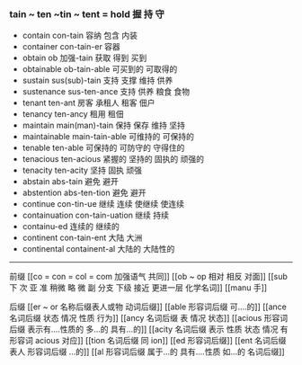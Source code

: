 ### tain ~ ten ~tin ~ tent = hold 握 持 守

- contain con-tain 容纳 包含 内装
- container  con-tain-er 容器
- obtain ob 加强-tain 获取  得到 买到
- obtainable ob-tain-able 可买到的 可取得的
- sustain sus(sub)-tain 支持 支撑 维持 供养 
- sustenance sus-ten-ance 支持 供养 粮食 食物
- tenant ten-ant 房客 承租人  租客 佃户
- tenancy ten-ancy 租用 租佃
- maintain main(man)-tain 保持 保存 维持 坚持
- maintainable main-tain-able 可维持的 可保持的
- tenable ten-able 可保持的 可防守的 守得住的
- tenacious ten-acious 紧握的 坚持的 固执的 顽强的
- tenacity ten-acity 坚持 固执 顽强
- abstain abs-tain 避免 避开
- abstention abs-ten-tion 避免 避开
- continue con-tin-ue 继续 连续 使继续  使连续
- containuation con-tain-uation  继续 持续 
- containu-ed 连续的 继续的 
- continent con-tain-ent 大陆 大洲
- continental containent-al 大陆的 大陆性的

---
前缀
[[co = con  = col = com  加强语气 共同]]
[[ob ~ op 相对  相反 对面]]
[[sub   下  次 亚  准  稍微 略 微   副 分支 下级   接近 更进一层  化学名词]]
[[manu 手]]

后缀
[[er  ~ or 名称后缀表人或物 动词后缀]]
[[able  形容词后缀 可....的]]
[[ance 名词后缀  状态 情况 性质 行为]]
[[ancy 名词后缀 表 情况 状态]]
[[acious 形容词后缀 表示有....性质的  多...的 具有...的]]
[[acity  名词后缀 表示 性质 状态 情况 有形容词 acious 对应]]
[[tion 名词后缀 同 ion]]
[[ed 形容词后缀]]
[[ent 名词后缀  表人 形容词后缀 ...的]]
[[al 形容词后缀   属于...的  具有....性质  如...的   名词后缀]]